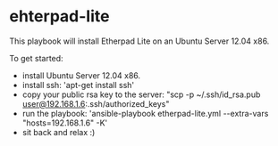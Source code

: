 ehterpad-lite
=============

This playbook will install Etherpad Lite on an Ubuntu Server 12.04 x86.

To get started:
 - install Ubuntu Server 12.04 x86.
 - install ssh: 'apt-get install ssh'
 - copy your public rsa key to the server: "scp -p ~/.ssh/id_rsa.pub user@192.168.1.6:.ssh/authorized_keys"
 - run the playbook: 'ansible-playbook etherpad-lite.yml --extra-vars "hosts=192.168.1.6" -K'
 - sit back and relax :)
